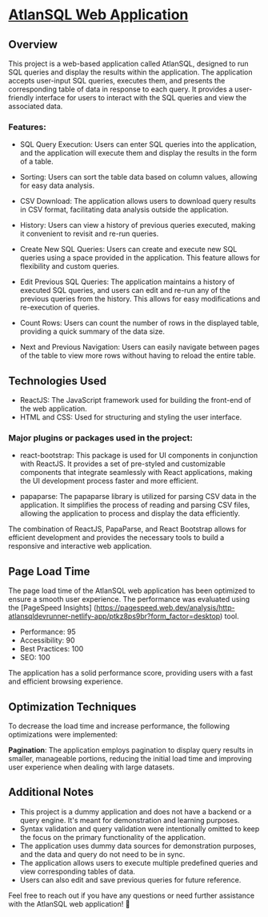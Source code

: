 # [AtlanSQL Web Application](https://atlansqldevrunner.netlify.app/)

## Overview

This project is a web-based application called AtlanSQL, designed to run SQL queries and display the results within the application. The application accepts user-input SQL queries, executes them, and presents the corresponding table of data in response to each query. It provides a user-friendly interface for users to interact with the SQL queries and view the associated data.

### Features:
- SQL Query Execution: Users can enter SQL queries into the application, and the application will execute them and display the results in the form of a table.

- Sorting: Users can sort the table data based on column values, allowing for easy data analysis.

- CSV Download: The application allows users to download query results in CSV format, facilitating data analysis outside the application.

- History: Users can view a history of previous queries executed, making it convenient to revisit and re-run queries.

- Create New SQL Queries: Users can create and execute new SQL queries using a space provided in the application. This feature allows for flexibility and custom queries.

- Edit Previous SQL Queries: The application maintains a history of executed SQL queries, and users can edit and re-run any of the previous queries from the history. This allows for easy modifications and re-execution of queries.

- Count Rows: Users can count the number of rows in the displayed table, providing a quick summary of the data size.

- Next and Previous Navigation: Users can easily navigate between pages of the table to view more rows without having to reload the entire table.

## Technologies Used

- ReactJS: The JavaScript framework used for building the front-end of the web application.
- HTML and CSS: Used for structuring and styling the user interface.

### Major plugins or packages used in the project:

- react-bootstrap: This package is used for UI components in conjunction with ReactJS. It provides a set of pre-styled and customizable components that integrate seamlessly with React applications, making the UI development process faster and more efficient.

- papaparse: The papaparse library is utilized for parsing CSV data in the application. It simplifies the process of reading and parsing CSV files, allowing the application to process and display the data efficiently.

The combination of ReactJS, PapaParse, and React Bootstrap allows for efficient development and provides the necessary tools to build a responsive and interactive web application.

## Page Load Time

The page load time of the AtlanSQL web application has been optimized to ensure a smooth user experience. The performance was evaluated using the [PageSpeed Insights] (https://pagespeed.web.dev/analysis/http-atlansqldevrunner-netlify-app/ptkz8ps9br?form_factor=desktop) tool.

- Performance: 95
- Accessibility: 90
- Best Practices: 100
- SEO: 100

The application has a solid performance score, providing users with a fast and efficient browsing experience.

## Optimization Techniques

To decrease the load time and increase performance, the following optimizations were implemented:

**Pagination**: The application employs pagination to display query results in smaller, manageable portions, reducing the initial load time and improving user experience when dealing with large datasets.

## Additional Notes

- This project is a dummy application and does not have a backend or a query engine. It's meant for demonstration and learning purposes.
- Syntax validation and query validation were intentionally omitted to keep the focus on the primary functionality of the application.
- The application uses dummy data sources for demonstration purposes, and the data and query do not need to be in sync.
- The application allows users to execute multiple predefined queries and view corresponding tables of data.
- Users can also edit and save previous queries for future reference.

Feel free to reach out if you have any questions or need further assistance with the AtlanSQL web application! 🚀
